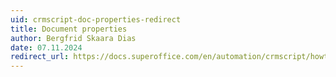 ```yaml
---
uid: crmscript-doc-properties-redirect
title: Document properties
author: Bergfrid Skaara Dias
date: 07.11.2024
redirect_url: https://docs.superoffice.com/en/automation/crmscript/howto/document/properties.html
---
```

